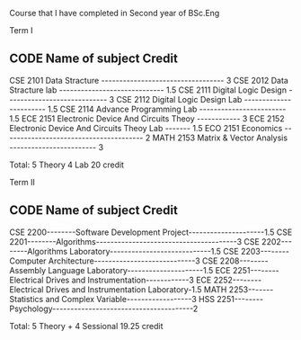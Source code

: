 Course that I have completed in Second year of BSc.Eng


Term I

  CODE      Name of subject                              Credit                 
-------------------------------------------------------------
CSE  2101 Data Stracture ---------------------------------- 3 
CSE  2012 Data Stracture lab ----------------------------- 1.5
CSE  2111 Digital Logic Design ---------------------------- 3 
CSE  2112 Digital Logic Design Lab ----------------------- 1.5 
CSE  2114 Advance Programming Lab ------------------------ 1.5 
ECE  2151 Electronic Device And Circuits Theoy ------------ 3 
ECE  2152 Electronic Device And Circuits Theoy Lab ------- 1.5 
ECO  2151 Economics --------------------------------------- 2 
MATH 2153 Matrix & Vector Analysis ------------------------ 3

Total: 5 Theory 4 Lab 20 credit




Term II

CODE      	Name of subject                              Credit                  
-------------------------------------------------------------------
CSE 2200--------Software Development Project---------------------1.5
CSE 2201--------Algorithms---------------------------------------3
CSE 2202--------Algorithms Laboratory----------------------------1.5
CSE 2203--------Computer Architecture----------------------------3
CSE 2208--------Assembly Language Laboratory---------------------1.5 
ECE 2251--------Electrical Drives and Instrumentation------------3
ECE 2252--------Electrical Drives and Instrumentation Laboratory-1.5
MATH 2253-------Statistics and Complex Variable------------------3
HSS 2251--------Psychology---------------------------------------2

Total:  5 Theory + 4 Sessional  19.25 credit